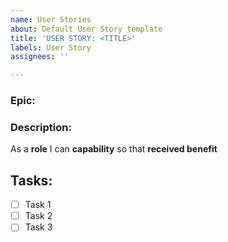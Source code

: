 ```yaml
---
name: User Stories
about: Default User Story template
title: 'USER STORY: <TITLE>'
labels: User Story
assignees: ''

---
```


### Epic: 

### Description:
As a **role** I can **capability** so that **received benefit**

## Tasks:
- [ ] Task 1
- [ ] Task 2
- [ ] Task 3
